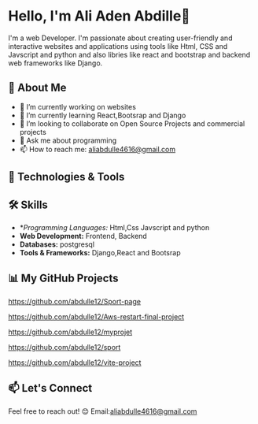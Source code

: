 

# Hello, I'm Ali Aden Abdille👋



I'm a web Developer. I'm passionate about creating user-friendly and interactive  websites and applications using tools like Html, CSS and Javscript and python and also 
libries like react and bootstrap and backend web frameworks like Django.

## 🚀 About Me

- 🔭 I’m currently working on websites
- 🌱 I’m currently learning React,Bootsrap and Django
- 👯 I’m looking to collaborate on Open Source Projects and commercial projects
- 💬 Ask me about programming
- 📫 How to reach me: aliabdulle4616@gmail.com

## 🔧 Technologies & Tools



## 🛠️ Skills

- **Programming Languages:* Html,Css Javscript and python
- **Web Development:** Frontend, Backend
- **Databases:** postgresql
- **Tools & Frameworks:** Django,React and Bootsrap

## 📊 My GitHub Projects
https://github.com/abdulle12/Sport-page

https://github.com/abdulle12/Aws-restart-final-project

https://github.com/abdulle12/myprojet

https://github.com/abdulle12/sport

https://github.com/abdulle12/vite-project






## 📫 Let's Connect



Feel free to reach out! 😊
Email:aliabdulle4616@gmail.com
